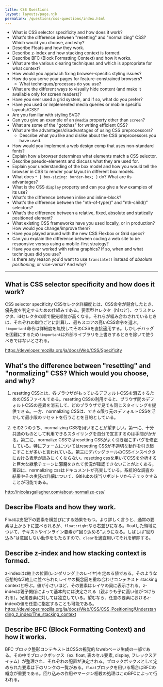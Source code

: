 ```yaml
---
title: CSS Questions
layout: layouts/page.njk
permalink: /questions/css-questions/index.html
---
```


* What is CSS selector specificity and how does it work?
* What's the difference between "resetting" and "normalizing" CSS? Which would you choose, and why?
* Describe Floats and how they work.
* Describe z-index and how stacking context is formed.
* Describe BFC (Block Formatting Context) and how it works.
* What are the various clearing techniques and which is appropriate for what context?
* How would you approach fixing browser-specific styling issues?
* How do you serve your pages for feature-constrained browsers?
  * What techniques/processes do you use?
* What are the different ways to visually hide content (and make it available only for screen readers)?
* Have you ever used a grid system, and if so, what do you prefer?
* Have you used or implemented media queries or mobile specific layouts/CSS?
* Are you familiar with styling SVG?
* Can you give an example of an `@media` property other than `screen`?
* What are some of the "gotchas" for writing efficient CSS?
* What are the advantages/disadvantages of using CSS preprocessors?
  * Describe what you like and dislike about the CSS preprocessors you have used.
* How would you implement a web design comp that uses non-standard fonts?
* Explain how a browser determines what elements match a CSS selector.
* Describe pseudo-elements and discuss what they are used for.
* Explain your understanding of the box model and how you would tell the browser in CSS to render your layout in different box models.
* What does ```* { box-sizing: border-box; }``` do? What are its advantages?
* What is the CSS `display` property and can you give a few examples of its use?
* What's the difference between inline and inline-block?
* What's the difference between the "nth-of-type()" and "nth-child()" selectors?
* What's the difference between a relative, fixed, absolute and statically positioned element?
* What existing CSS frameworks have you used locally, or in production? How would you change/improve them?
* Have you played around with the new CSS Flexbox or Grid specs?
* Can you explain the difference between coding a web site to be responsive versus using a mobile-first strategy?
* Have you ever worked with retina graphics? If so, when and what techniques did you use?
* Is there any reason you'd want to use `translate()` instead of *absolute positioning*, or vice-versa? And why?

---

## What is CSS selector specificity and how does it work?
CSS selector specificity CSSセレクタ詳細度とは、CSS命令が競合したとき、優先度を判定するための仕組みである。要素型セレクタ（h1など）、クラスセレクタ、idセレクタの順で優先順位が高くなる。それらが組み合わされているときは、それぞれの単位ごとに計算し、最もスコアの高いCSS命令を選ぶ。
`!important`命令は詳細度を無視してそのCSSを直接適用する。しかしデバッグを困難にするため`!important`は外部ライブラリを上書きするときを除いて使うべきではないとされる。

https://developer.mozilla.org/ja/docs/Web/CSS/Specificity

## What's the difference between "resetting" and "normalizing" CSS? Which would you choose, and why?

1. resetting CSSとは、各ブラウザがもっているデフォルトCSSを消去するためのCSSファイルである。resetting CSSの利用すると、ブラウザ間のデフォルトCSSの差異を消去して、どのブラウザで見ても同じスタイリングを提供できる。一方、normalizing CSSは、できる限り元のデフォルトCSSを活かして最小限のリセットを行うことを目的としている。

2. その2つのうち、normalizing CSSを用いることが望ましい。第一に、十分共通のものとして利用できるスタイリングを自分で宣言するのは手間がかかる。第二に、normalize CSSではresetting CSSがよく引き起こすバグを修正している。特にフォームについてはresetting CSSが不適切な動作を引き起こすことが多いと言われている。第三にデバッグツールのCSSインスペクタにおける表示が読みにくくならない。resetting cssを用いてCSSを分析すると巨大な継承チェーンに邪魔をされて状況が確認できないことがよくある。第四に、normalizing cssはドキュメントが充実している。系統的な調査の結果やその実装の詳細について、GitHubの該当リポジトリからチェックすることが可能である。

http://nicolasgallagher.com/about-normalize-css/

## Describe Floats and how they work.
Floatは支配下の要素を横並びにする効果をもつ。より詳しく言うと、通常の要素は上から下に並べられるが、`float:right`なら右並びになる。floatした領域について、テキストやインライン要素が"回り込める"ようになる。しばしば”回り込み”は意図しない動作をもたらすので、`clear`を適宜用いてそれを解除する。

## Describe z-index and how stacking context is formed.
z-indexはz軸上の位置(レンダリング上のレイヤ)を定める値である。そのような仮想的なZ軸上に並べられたレイヤの概念図を重ね合わせコンテキスト stacking contextと呼ぶ。値が小さいほど、その要素はレイヤの奥に表示される。z-indexは親子関係によって基本的には決定される（親よりも子に高い値がつけられる）。兄弟要素に対しては独立している。望むなら、任意の要素におけるz-indexの値を任意に指定することも可能である。
https://developer.mozilla.org/ja/docs/Web/CSS/CSS_Positioning/Understanding_z_index/The_stacking_context

## Describe BFC (Block Formatting Context) and how it works.
BFC ブロック整形コンテキストはCSSの視覚的なwebページ生成の一部である。その中でブロックボックス（ex. float, 表のセル要素, display, フレックスアイテム）が整理され、それぞれの配置が決定される。ブロックボックスとして定められた要素は下のリンクの一覧がある。`float`ブロックを用いる場合はBFCの概念が重要である。回り込みの作用やマージン相殺の処理はこのBFCによって行われる。
